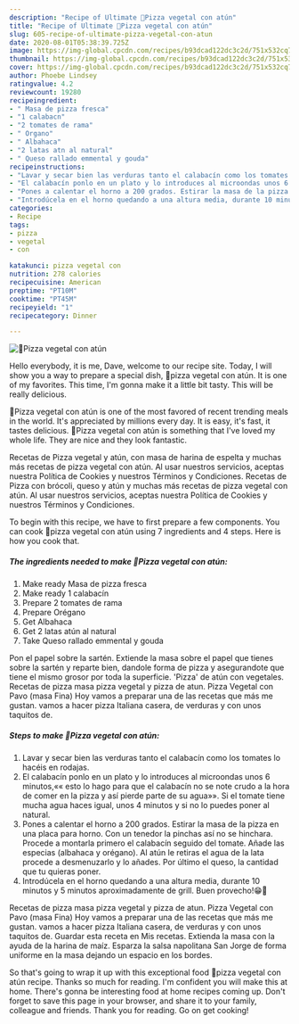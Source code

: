 ```yaml
---
description: "Recipe of Ultimate 🍕Pizza vegetal con atún"
title: "Recipe of Ultimate 🍕Pizza vegetal con atún"
slug: 605-recipe-of-ultimate-pizza-vegetal-con-atun
date: 2020-08-01T05:38:39.725Z
image: https://img-global.cpcdn.com/recipes/b93dcad122dc3c2d/751x532cq70/🍕pizza-vegetal-con-atun-foto-principal.jpg
thumbnail: https://img-global.cpcdn.com/recipes/b93dcad122dc3c2d/751x532cq70/🍕pizza-vegetal-con-atun-foto-principal.jpg
cover: https://img-global.cpcdn.com/recipes/b93dcad122dc3c2d/751x532cq70/🍕pizza-vegetal-con-atun-foto-principal.jpg
author: Phoebe Lindsey
ratingvalue: 4.2
reviewcount: 19280
recipeingredient:
- " Masa de pizza fresca"
- "1 calabacn"
- "2 tomates de rama"
- " Organo"
- " Albahaca"
- "2 latas atn al natural"
- " Queso rallado emmental y gouda"
recipeinstructions:
- "Lavar y secar bien las verduras tanto el calabacín como los tomates lo hacéis en rodajas."
- "El calabacín ponlo en un plato y lo introduces al microondas unos 6 minutos,«« esto lo hago para que el calabacín no se note crudo a la hora de comer en la pizza y así pierde parte de su agua»». Si el tomate tiene mucha agua haces igual, unos 4 minutos y si no lo puedes poner al natural."
- "Pones a calentar el horno a 200 grados. Estirar la masa de la pizza en una placa para horno. Con un tenedor la pinchas así no se hinchara. Procede a montarla primero el calabacín seguido del tomate. Añade las especias (albahaca y orégano). Al atún le retiras el agua de la lata procede a desmenuzarlo y lo añades. Por último el queso, la cantidad que tu quieras poner."
- "Introdúcela en el horno quedando a una altura media, durante 10 minutos y 5 minutos aproximadamente de grill. Buen provecho!😁🍕"
categories:
- Recipe
tags:
- pizza
- vegetal
- con

katakunci: pizza vegetal con 
nutrition: 278 calories
recipecuisine: American
preptime: "PT10M"
cooktime: "PT45M"
recipeyield: "1"
recipecategory: Dinner

---
```



![🍕Pizza vegetal con atún](https://img-global.cpcdn.com/recipes/b93dcad122dc3c2d/751x532cq70/🍕pizza-vegetal-con-atun-foto-principal.jpg)

Hello everybody, it is me, Dave, welcome to our recipe site. Today, I will show you a way to prepare a special dish, 🍕pizza vegetal con atún. It is one of my favorites. This time, I'm gonna make it a little bit tasty. This will be really delicious.

🍕Pizza vegetal con atún is one of the most favored of recent trending meals in the world. It's appreciated by millions every day. It is easy, it's fast, it tastes delicious. 🍕Pizza vegetal con atún is something that I've loved my whole life. They are nice and they look fantastic.

Recetas de Pizza vegetal y atún, con masa de harina de espelta y muchas más recetas de pizza vegetal con atún. Al usar nuestros servicios, aceptas nuestra Política de Cookies y nuestros Términos y Condiciones. Recetas de Pizza con brócoli, queso y atún y muchas más recetas de pizza vegetal con atún. Al usar nuestros servicios, aceptas nuestra Política de Cookies y nuestros Términos y Condiciones.


To begin with this recipe, we have to first prepare a few components. You can cook 🍕pizza vegetal con atún using 7 ingredients and 4 steps. Here is how you cook that.

<!--inarticleads1-->

##### The ingredients needed to make 🍕Pizza vegetal con atún:

1. Make ready  Masa de pizza fresca
1. Make ready 1 calabacín
1. Prepare 2 tomates de rama
1. Prepare  Orégano
1. Get  Albahaca
1. Get 2 latas atún al natural
1. Take  Queso rallado emmental y gouda


Pon el papel sobre la sartén. Extiende la masa sobre el papel que tienes sobre la sartén y reparte bien, dandole forma de pizza y asegurandote que tiene el mismo grosor por toda la superficie. &#39;Pizza&#39; de atún con vegetales. Recetas de pizza masa pizza vegetal y pizza de atun. Pizza Vegetal con Pavo (masa Fina) Hoy vamos a preparar una de las recetas que más me gustan. vamos a hacer pizza Italiana casera, de verduras y con unos taquitos de. 

<!--inarticleads2-->

##### Steps to make 🍕Pizza vegetal con atún:

1. Lavar y secar bien las verduras tanto el calabacín como los tomates lo hacéis en rodajas.
1. El calabacín ponlo en un plato y lo introduces al microondas unos 6 minutos,«« esto lo hago para que el calabacín no se note crudo a la hora de comer en la pizza y así pierde parte de su agua»». Si el tomate tiene mucha agua haces igual, unos 4 minutos y si no lo puedes poner al natural.
1. Pones a calentar el horno a 200 grados. Estirar la masa de la pizza en una placa para horno. Con un tenedor la pinchas así no se hinchara. Procede a montarla primero el calabacín seguido del tomate. Añade las especias (albahaca y orégano). Al atún le retiras el agua de la lata procede a desmenuzarlo y lo añades. Por último el queso, la cantidad que tu quieras poner.
1. Introdúcela en el horno quedando a una altura media, durante 10 minutos y 5 minutos aproximadamente de grill. Buen provecho!😁🍕


Recetas de pizza masa pizza vegetal y pizza de atun. Pizza Vegetal con Pavo (masa Fina) Hoy vamos a preparar una de las recetas que más me gustan. vamos a hacer pizza Italiana casera, de verduras y con unos taquitos de. Guardar esta receta en Mis recetas. Extienda la masa con la ayuda de la harina de maíz. Esparza la salsa napolitana San Jorge de forma uniforme en la masa dejando un espacio en los bordes. 

So that's going to wrap it up with this exceptional food 🍕pizza vegetal con atún recipe. Thanks so much for reading. I'm confident you will make this at home. There's gonna be interesting food at home recipes coming up. Don't forget to save this page in your browser, and share it to your family, colleague and friends. Thank you for reading. Go on get cooking!
